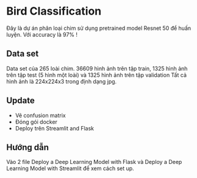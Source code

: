 # Bird Classification
Đây là dự án phân loại chim sử dụng pretrained model Resnet 50 để huấn luyện. Với accuracy là 97% !
## Data set
Data set của 265 loài chim. 36609 hình ảnh trên tập train, 1325 hình ảnh trên tập test (5 hình một loài) và 1325 hình ảnh trên tập validation
Tất cả hình ảnh là 224x224x3 trong định dạng jpg.
## Update 
- Vẽ confusion matrix
- Đóng gói docker
- Deploy trên Streamlit and Flask
## Hướng dẫn
Vào 2 file Deploy a Deep Learning Model with Flask và Deploy a Deep Learning Model with Streamlit để xem cách set up.
